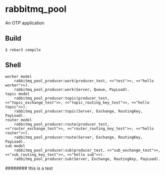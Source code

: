 rabbitmq_pool
=====

An OTP application

Build
-----

    $ rebar3 compile

Shell
-----
	worker model
		rabbitmq_pool_producer:work(producer_test, <<"test">>, <<"hello worker">>).
		rabbitmq_pool_producer:work(Server, Queue, PayLoad).
	topic model
		rabbitmq_pool_producer:topic(producer_test, <<"topic_exchange_test">>, <<"topic_routing_key_test">>, <<"hello topic">>).
		rabbitmq_pool_producer:topic(Server, Exchange, RoutingKey, PayLoad).
	router model
		rabbitmq_pool_producer:route(producer_test, <<"router_exchange_test">>, <<"router_routing_key_test">>, <<"hello router">>).
		rabbitmq_pool_producer:route(Server, Exchange, RoutingKey, PayLoad).
	sub model
		rabbitmq_pool_producer:sub(producer_test, <<"sub_exchange_test">>, <<"sub_routing_key_test">>, <<"hello sub">>).
		rabbitmq_pool_producer:sub(Server, Exchange, RoutingKey, PayLoad).

######## this is a test
